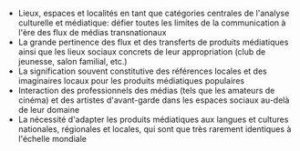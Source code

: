 - Lieux, espaces et localités en tant que catégories centrales de l'analyse culturelle et médiatique: défier toutes les limites de la communication à l'ère des flux de médias transnationaux
- La grande pertinence des flux et des transferts de produits médiatiques ainsi que les lieux sociaux concrets de leur appropriation (club de jeunesse, salon familial, etc.)
- La signification souvent constitutive des références locales et des imaginaires locaux pour les produits médiatiques populaires
- Interaction des professionnels des médias (tels que les amateurs de cinéma) et des artistes d'avant-garde dans les espaces sociaux au-delà de leur domaine
- La nécessité d'adapter les produits médiatiques aux langues et cultures nationales, régionales et locales, qui sont que très rarement identiques à l'échelle mondiale
